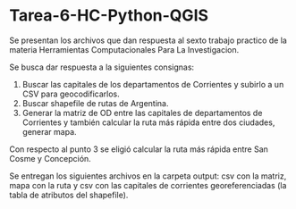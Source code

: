 # Tarea-6-HC-Python-QGIS
Se presentan los archivos que dan respuesta al sexto trabajo practico de la materia Herramientas Computacionales Para La Investigacion. 

Se busca dar respuesta a la siguientes consignas:
1. Buscar las capitales de los departamentos de Corrientes y subirlo a un CSV para geocodificarlos.
2. Buscar shapefile de rutas de Argentina.
3. Generar la matriz de OD entre las capitales de departamentos de Corrientes y también calcular la ruta más rápida entre dos ciudades, generar mapa. 

Con respecto al punto 3 se eligió calcular la ruta más rápida entre San Cosme y Concepción.  

Se entregan los siguientes archivos en la carpeta output: csv con la matriz, mapa con la ruta y csv con las capitales de corrientes georeferenciadas (la tabla de atributos del shapefile). 
